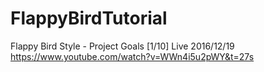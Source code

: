 # FlappyBirdTutorial

Flappy Bird Style - Project Goals [1/10] Live 2016/12/19
https://www.youtube.com/watch?v=WWn4i5u2pWY&t=27s

